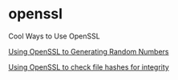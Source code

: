 # openssl
 Cool Ways to Use OpenSSL

[Using OpenSSL to Generating Random Numbers](/01-generate_random_numbers.md)

[Using OpenSSL to check file hashes for integrity](/02-check-file-hash.md)

